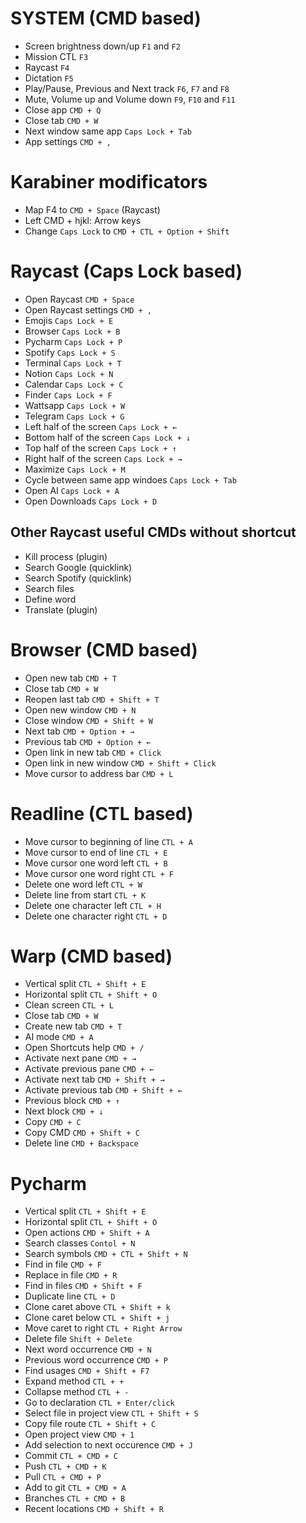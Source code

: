 # SYSTEM (CMD based)
* Screen brightness down/up `F1` and `F2`
* Mission CTL `F3`
* Raycast `F4`
* Dictation `F5`
* Play/Pause, Previous and Next track `F6`, `F7` and `F8`
* Mute, Volume up and Volume down `F9`, `F10` and `F11`
* Close app `CMD + Q`
* Close tab `CMD + W`
* Next window same app `Caps Lock + Tab`
* App settings `CMD + ,`

# Karabiner modificators
* Map F4 to `CMD + Space` (Raycast)
* Left CMD + hjkl: Arrow keys
* Change `Caps Lock` to `CMD + CTL + Option + Shift`

# Raycast (Caps Lock based)
* Open Raycast `CMD + Space`
* Open Raycast settings `CMD + ,`
* Emojis `Caps Lock + E`
* Browser `Caps Lock + B`
* Pycharm `Caps Lock + P`
* Spotify `Caps Lock + S`
* Terminal `Caps Lock + T`
* Notion `Caps Lock + N`
* Calendar `Caps Lock + C`
* Finder `Caps Lock + F`
* Wattsapp `Caps Lock + W`
* Telegram `Caps Lock + G`
* Left half of the screen `Caps Lock + ←`
* Bottom half of the screen `Caps Lock + ↓`
* Top half of the screen `Caps Lock + ↑`
* Right half of the screen `Caps Lock + →`
* Maximize `Caps Lock + M`
* Cycle between same app windoes `Caps Lock + Tab`
* Open AI `Caps Lock + A`
* Open Downloads `Caps Lock + D`

## Other Raycast useful CMDs without shortcut
* Kill process (plugin)
* Search Google (quicklink)
* Search Spotify (quicklink)
* Search files
* Define word
* Translate (plugin)

# Browser (CMD based)
* Open new tab `CMD + T`
* Close tab `CMD + W`
* Reopen last tab `CMD + Shift + T`
* Open new window `CMD + N`
* Close window `CMD + Shift + W`
* Next tab `CMD + Option + →`
* Previous tab `CMD + Option + ←`
* Open link in new tab `CMD + Click`
* Open link in new window `CMD + Shift + Click`
* Move cursor to address bar `CMD + L`

# Readline (CTL based)
* Move cursor to beginning of line `CTL + A`
* Move cursor to end of line `CTL + E`
* Move cursor one word left `CTL + B`
* Move cursor one word right `CTL + F`
* Delete one word left `CTL + W`
* Delete line from start `CTL + K`
* Delete one character left `CTL + H`
* Delete one character right `CTL + D`

# Warp (CMD based)
* Vertical split `CTL + Shift + E`
* Horizontal split `CTL + Shift + O`
* Clean screen `CTL + L`
* Close tab `CMD + W`
* Create new tab `CMD + T`
* AI mode `CMD + A`
* Open Shortcuts help `CMD + /`
* Activate next pane `CMD + →`
* Activate previous pane `CMD + ←`
* Activate next tab `CMD + Shift + →`
* Activate previous tab `CMD + Shift + ←`
* Previous block `CMD + ↑`
* Next block `CMD + ↓`
* Copy `CMD + C`
* Copy CMD `CMD + Shift + C`
* Delete line `CMD + Backspace`

# Pycharm
* Vertical split `CTL + Shift + E`
* Horizontal split `CTL + Shift + O`
* Open actions `CMD + Shift + A`
* Search classes `Contol + N`
* Search symbols `CMD + CTL + Shift + N`
* Find in file `CMD + F`
* Replace in file `CMD + R`
* Find in files `CMD + Shift + F`
* Duplicate line `CTL + D`
* Clone caret above `CTL + Shift + k`
* Clone caret below `CTL + Shift + j`
* Move caret to right `CTL + Right Arrow`
* Delete file `Shift + Delete`
* Next word occurrence `CMD + N`
* Previous word occurrence `CMD + P`
* Find usages `CMD + Shift + F7`
* Expand method `CTL + +`
* Collapse method `CTL + -`
* Go to declaration `CTL + Enter/click`
* Select file in project view `CTL + Shift + S`
* Copy file route `CTL + Shift + C`
* Open project view `CMD + 1`
* Add selection to next occurence `CMD + J`
* Commit `CTL + CMD + C`
* Push `CTL + CMD + K`
* Pull `CTL + CMD + P`
* Add to git `CTL + CMD + A`
* Branches `CTL + CMD + B`
* Recent locations `CMD + Shift + R`